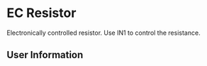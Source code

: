 # EC Resistor
Electronically controlled resistor. Use IN1 to control the resistance.

## User Information